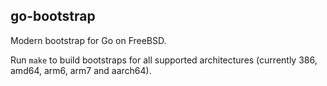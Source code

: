 ## go-bootstrap

Modern bootstrap for Go on FreeBSD.

Run `make` to build bootstraps for all supported architectures (currently 386, amd64, arm6, arm7 and aarch64).

